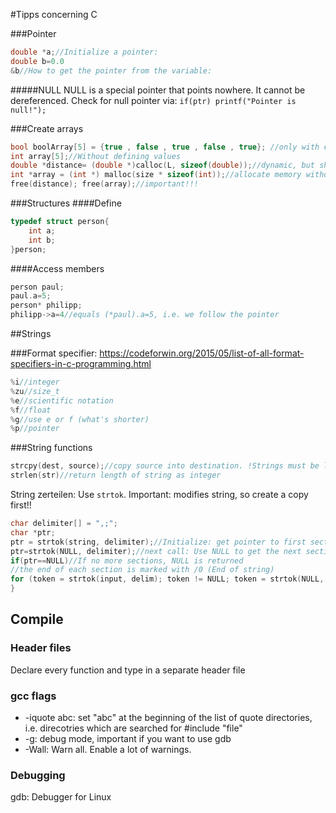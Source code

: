 #Tipps concerning C


###Pointer
```C
double *a;//Initialize a pointer:
double b=0.0
&b//How to get the pointer from the variable:
```
#####NULL
NULL is a special pointer that points nowhere. It cannot be dereferenced. Check for null pointer via: `if(ptr) printf("Pointer is null!");`

###Create arrays
```C
bool boolArray[5] = {true , false , true , false , true}; //only with #include <stdbool.h>
int array[5];//Without defining values
double *distance= (double *)calloc(L, sizeof(double));//dynamic, but should be avoided usually
int *array = (int *) malloc(size * sizeof(int));//allocate memory without cleaning
free(distance); free(array);//important!!!
```

###Structures
####Define
```C
typedef struct person{
    int a;
    int b;
}person;
```
####Access members
```C
person paul;
paul.a=5;
person* philipp;
philipp->a=4//equals (*paul).a=5, i.e. we follow the pointer
```

##Strings

###Format specifier: 
https://codeforwin.org/2015/05/list-of-all-format-specifiers-in-c-programming.html
```C
%i//integer
%zu//size_t
%e//scientific notation
%f//float
%g//use e or f (what's shorter)
%p//pointer
```
###String functions
```C
strcpy(dest, source);//copy source into destination. !Strings must be long enough!
strlen(str)//return length of string as integer
```


String zerteilen: Use `strtok`. Important: modifies string, so create a copy first!!
```C
char delimiter[] = ",;";
char *ptr;
ptr = strtok(string, delimiter);//Initialize: get pointer to first section
ptr=strtok(NULL, delimiter);//next call: Use NULL to get the next section
if(ptr==NULL)//If no more sections, NULL is returned
//the end of each section is marked with /0 (End of string)
for (token = strtok(input, delim); token != NULL; token = strtok(NULL, delim))//Short combination
}
```


## Compile
### Header files
Declare every function and type in a separate header file


### gcc flags
* -iquote abc: set "abc" at the beginning of the list of quote directories, i.e. direcotries which are searched for #include "file"
* -g: debug mode, important if you want to use gdb
* -Wall: Warn all. Enable a lot of warnings.

### Debugging
gdb: Debugger for Linux
